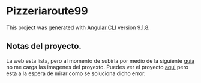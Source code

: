 # Pizzeriaroute99

This project was generated with [Angular CLI](https://github.com/angular/angular-cli) version 9.1.8.


## Notas del proyecto.

La web esta lista, pero al momento de subirla por medio de la siguiente [guia](https://www.docdroid.net/RqmQbI2/angular-github-page-pdf#page=4) no me carga las imagenes del proyexto. Puedes ver el proyecto [aqui](https://elsantyv.github.io/pizzeriaroute99Angular/) pero esta a la espera de mirar como se soluciona dicho error.
